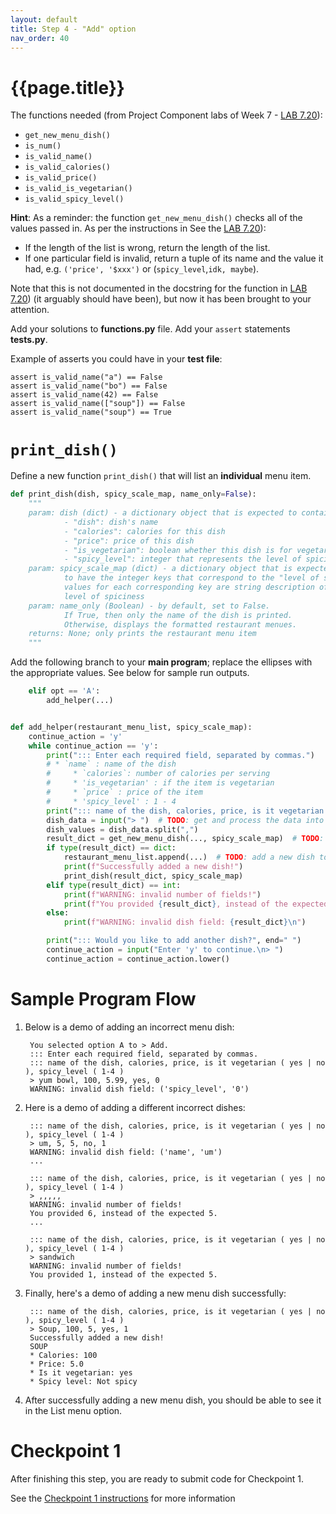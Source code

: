 ```yaml
---
layout: default
title: Step 4 - "Add" option
nav_order: 40
---
```


# {{page.title}}

The functions needed (from Project Component labs of Week 7 - [LAB 7.20](https://learn.zybooks.com/zybook/UCSBCMPSCW8Winter2023/chapter/7/section/20)):
* `get_new_menu_dish()`
* `is_num()`
* `is_valid_name()`
* `is_valid_calories()`
* `is_valid_price()`
* `is_valid_is_vegetarian()`
* `is_valid_spicy_level()`

**Hint**: As a reminder: the function `get_new_menu_dish()` checks all of the values passed in.  As per the instructions in 
See the [LAB 7.20](https://learn.zybooks.com/zybook/UCSBCMPSCW8Winter2023/chapter/7/section/20)):

* If the length of the list is wrong, return the length of the list.
* If one particular field is invalid, return a tuple of its name and the value it had, e.g. `('price', '$xxx')` or
(`spicy_level`,`idk, maybe`).  

Note that this is not documented in the docstring for the function in [LAB 7.20](https://learn.zybooks.com/zybook/UCSBCMPSCW8Winter2023/chapter/7/section/20)) (it arguably should have been), but now it has been brought to your attention.

Add your solutions to **functions.py** file. Add your `assert` statements **tests.py**.

Example of asserts you could have in your **test file**:
```
assert is_valid_name("a") == False
assert is_valid_name("bo") == False
assert is_valid_name(42) == False
assert is_valid_name(["soup"]) == False
assert is_valid_name("soup") == True
```

# `print_dish()`
Define a new function `print_dish()` that will list an **individual** menu item.

```python
def print_dish(dish, spicy_scale_map, name_only=False):
    """
    param: dish (dict) - a dictionary object that is expected to contain the following keys:
            - "dish": dish's name
            - "calories": calories for this dish
            - "price": price of this dish
            - "is_vegetarian": boolean whether this dish is for vegetarian
            - "spicy_level": integer that represents the level of spiciness
    param: spicy_scale_map (dict) - a dictionary object that is expected
            to have the integer keys that correspond to the "level of spiciness."
            values for each corresponding key are string description of the
            level of spiciness
    param: name_only (Boolean) - by default, set to False.
            If True, then only the name of the dish is printed.
            Otherwise, displays the formatted restaurant menues.
    returns: None; only prints the restaurant menu item
    """
```

Add the following branch to your **main program**; replace the ellipses with the appropriate values. See below for sample run outputs.
```python
    elif opt == 'A':
        add_helper(...)
```

```python

def add_helper(restaurant_menu_list, spicy_scale_map):
    continue_action = 'y'
    while continue_action == 'y':
        print("::: Enter each required field, separated by commas.")
        # * `name` : name of the dish
        #     * `calories`: number of calories per serving
        #     * 'is_vegetarian' : if the item is vegetarian
        #     * `price` : price of the item
        #     * 'spicy_level' : 1 - 4
        print("::: name of the dish, calories, price, is it vegetarian ( yes | no ), spicy_level ( 1-4 )")
        dish_data = input("> ")  # TODO: get and process the data into a list
        dish_values = dish_data.split(",")
        result_dict = get_new_menu_dish(..., spicy_scale_map)  # TODO: attempt to create a new dish for the menu
        if type(result_dict) == dict:
            restaurant_menu_list.append(...)  # TODO: add a new dish to the list of dish menus
            print(f"Successfully added a new dish!")
            print_dish(result_dict, spicy_scale_map)
        elif type(result_dict) == int:
            print(f"WARNING: invalid number of fields!")
            print(f"You provided {result_dict}, instead of the expected 5.\n")
        else:
            print(f"WARNING: invalid dish field: {result_dict}\n")

        print("::: Would you like to add another dish?", end=" ")
        continue_action = input("Enter 'y' to continue.\n> ")
        continue_action = continue_action.lower()
```


# Sample Program Flow

1. Below is a demo of adding an incorrect menu dish:

   ```
    You selected option A to > Add.
    ::: Enter each required field, separated by commas.
    ::: name of the dish, calories, price, is it vegetarian ( yes | no ), spicy_level ( 1-4 )
    > yum bowl, 100, 5.99, yes, 0
    WARNING: invalid dish field: ('spicy_level', '0')

   ```

2. Here is a demo of adding a different incorrect dishes:

   ```
    ::: name of the dish, calories, price, is it vegetarian ( yes | no ), spicy_level ( 1-4 )
    > um, 5, 5, no, 1
    WARNING: invalid dish field: ('name', 'um')
    ...

    ::: name of the dish, calories, price, is it vegetarian ( yes | no ), spicy_level ( 1-4 )
    > ,,,,,
    WARNING: invalid number of fields!
    You provided 6, instead of the expected 5.
    ...

    ::: name of the dish, calories, price, is it vegetarian ( yes | no ), spicy_level ( 1-4 )
    > sandwich
    WARNING: invalid number of fields!
    You provided 1, instead of the expected 5.

   ```

3. Finally, here's a demo of adding a new menu dish successfully:

   ```
    ::: name of the dish, calories, price, is it vegetarian ( yes | no ), spicy_level ( 1-4 )
    > Soup, 100, 5, yes, 1
    Successfully added a new dish!
    SOUP
    * Calories: 100
    * Price: 5.0
    * Is it vegetarian: yes
    * Spicy level: Not spicy

   ```

4. After successfully adding a new menu dish, you should be able to see it in the List menu option.

# Checkpoint 1

After finishing this step, you are ready to submit code for Checkpoint 1.

See the [Checkpoint 1 instructions](/w23-project/checkpoint1/) for more information
